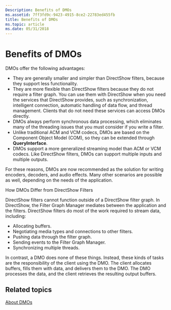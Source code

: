 ```yaml
---
Description: Benefits of DMOs
ms.assetid: 7ff3fd9c-9423-4915-8ce2-22783ed455fb
title: Benefits of DMOs
ms.topic: article
ms.date: 05/31/2018
---
```


# Benefits of DMOs

DMOs offer the following advantages:

-   They are generally smaller and simpler than DirectShow filters, because they support less functionality.
-   They are more flexible than DirectShow filters because they do not require a filter graph. You can use them with DirectShow when you need the services that DirectShow provides, such as synchronization, intelligent connection, automatic handling of data flow, and thread management. Clients that do not need these services can access DMOs directly.
-   DMOs always perform synchronous data processing, which eliminates many of the threading issues that you must consider if you write a filter.
-   Unlike traditional ACM and VCM codecs, DMOs are based on the Component Object Model (COM), so they can be extended through **QueryInterface**.
-   DMOs support a more generalized streaming model than ACM or VCM codecs. Like DirectShow filters, DMOs can support multiple inputs and multiple outputs.

For these reasons, DMOs are now recommended as the solution for writing encoders, decoders, and audio effects. Many other scenarios are possible as well, depending on the needs of the application.

How DMOs Differ from DirectShow Filters

DirectShow filters cannot function outside of a DirectShow filter graph. In DirectShow, the Filter Graph Manager mediates between the application and the filters. DirectShow filters do most of the work required to stream data, including:

-   Allocating buffers.
-   Negotiating media types and connections to other filters.
-   Pushing data through the filter graph.
-   Sending events to the Filter Graph Manager.
-   Synchronizing multiple threads.

In contrast, a DMO does none of these things. Instead, these kinds of tasks are the responsibility of the client using the DMO. The client allocates buffers, fills them with data, and delivers them to the DMO. The DMO processes the data, and the client retrieves the resulting output buffers.

## Related topics

<dl> <dt>

[About DMOs](about-dmos.md)
</dt> </dl>

 

 




